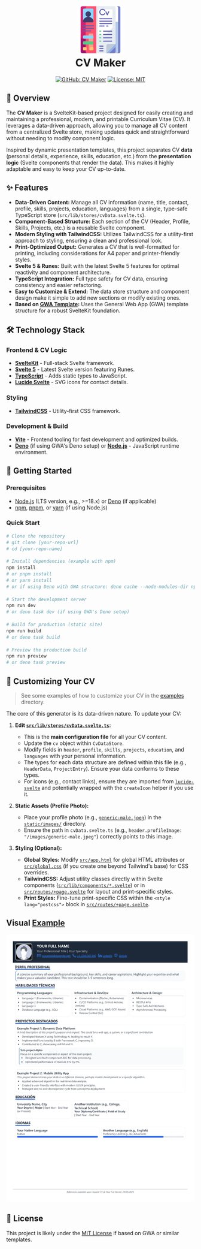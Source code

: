 <h1 align="center">
  <!-- Consider adding a simple icon for your CV generator here if you have one -->
  <img src="./static/cv.png" alt="Svelte CV Maker Icon" width="128" height="128">
  <div align="center">CV Maker</div>
</h1>

<div align="center">

[![GitHub: CV Maker](https://img.shields.io/badge/GitHub-CV%20Maker-181717?logo=github)](https://github.com/Yrrrrrf/svelte-cv-maker)
[![License: MIT](https://img.shields.io/badge/License-MIT-yellow.svg)](https://choosealicense.com/licenses/mit/)
</div>

## 🚀 Overview

The **CV Maker** is a SvelteKit-based project designed for easily creating and maintaining a professional, modern, and printable Curriculum Vitae (CV). It leverages a data-driven approach, allowing you to manage all CV content from a centralized Svelte store, making updates quick and straightforward without needing to modify component logic.

Inspired by dynamic presentation templates, this project separates CV **data** (personal details, experience, skills, education, etc.) from the **presentation logic** (Svelte components that render the data). This makes it highly adaptable and easy to keep your CV up-to-date.

## ✨ Features

-   **Data-Driven Content:** Manage all CV information (name, title, contact, profile, skills, projects, education, languages) from a single, type-safe TypeScript store (`src/lib/stores/cvData.svelte.ts`).
-   **Component-Based Structure:** Each section of the CV (Header, Profile, Skills, Projects, etc.) is a reusable Svelte component.
-   **Modern Styling with TailwindCSS:** Utilizes TailwindCSS for a utility-first approach to styling, ensuring a clean and professional look.
-   **Print-Optimized Output:** Generates a CV that is well-formatted for printing, including considerations for A4 paper and printer-friendly styles.
-   **Svelte 5 & Runes:** Built with the latest Svelte 5 features for optimal reactivity and component architecture.
-   **TypeScript Integration:** Full type safety for CV data, ensuring consistency and easier refactoring.
-   **Easy to Customize & Extend:** The data store structure and component design make it simple to add new sections or modify existing ones.
-   **Based on [GWA Template](https://github.com/Yrrrrrf/gwa):** Uses the General Web App (GWA) template structure for a robust SvelteKit foundation.

## 🛠️ Technology Stack

### Frontend & CV Logic

-   **[SvelteKit](https://kit.svelte.dev/)** - Full-stack Svelte framework.
-   **[Svelte 5](https://svelte.dev/blog/runes)** - Latest Svelte version featuring Runes.
-   **[TypeScript](https://www.typescriptlang.org/)** - Adds static types to JavaScript.
-   **[Lucide Svelte](https://lucide.dev/guide/packages/lucide-svelte)** - SVG icons for contact details.

### Styling

-   **[TailwindCSS](https://tailwindcss.com/)** - Utility-first CSS framework.

### Development & Build

-   **[Vite](https://vitejs.dev/)** - Frontend tooling for fast development and optimized builds.
-   **[Deno](https://deno.land/)** (if using GWA's Deno setup) or **[Node.js](https://nodejs.org/)** - JavaScript runtime environment.

## 🚦 Getting Started

### Prerequisites

-   [Node.js](https://nodejs.org/) (LTS version, e.g., >=18.x) or [Deno](https://deno.land/) (if applicable)
-   [npm](https://www.npmjs.com/), [pnpm](https://pnpm.io/), or [yarn](https://classic.yarnpkg.com/) (if using Node.js)

### Quick Start

```bash
# Clone the repository
# git clone [your-repo-url]
# cd [your-repo-name]

# Install dependencies (example with npm)
npm install
# or pnpm install
# or yarn install
# or if using Deno with GWA structure: deno cache --node-modules-dir npm:vite ... (refer to GWA's deno.json)

# Start the development server
npm run dev
# or deno task dev (if using GWA's Deno setup)

# Build for production (static site)
npm run build
# or deno task build

# Preview the production build
npm run preview
# or deno task preview
```

## 🎨 Customizing Your CV

> See some examples of how to customize your CV in the [examples](examples/) directory.

The core of this generator is its data-driven nature. To update your CV:

1.  **Edit [`src/lib/stores/cvData.svelte.ts`](src/lib/stores/cvData.svelte.ts):**
    *   This is the **main configuration file** for all your CV content.
    *   Update the `cv` object within `CvDataStore`.
    *   Modify fields in `header`, `profile`, `skills`, `projects`, `education`, and `languages` with your personal information.
    *   The types for each data structure are defined within this file (e.g., `HeaderData`, `ProjectEntry`). Ensure your data conforms to these types.
    *   For icons (e.g., contact links), ensure they are imported from [`lucide-svelte`](https://lucide.dev/guide/packages/lucide-svelte) and potentially wrapped with the `createIcon` helper if you use it.

2.  **Static Assets (Profile Photo):**
    *   Place your profile photo (e.g., [`generic-male.jpeg`](static/images/generic-male.jpeg)) in the [`static/images/`](static/images/) directory.
    *   Ensure the path in `cvData.svelte.ts` (e.g., `header.profileImage: "/images/generic-male.jpeg"`) correctly points to this image.

3.  **Styling (Optional):**
    *   **Global Styles:** Modify [`src/app.html`](src/app.html) for global HTML attributes or [`src/global.css`](src/global.css) (if you create one beyond Tailwind's base) for CSS overrides.
    *   **TailwindCSS:** Adjust utility classes directly within Svelte components ([`src/lib/components/*.svelte`](src/lib/components/)) or in [`src/routes/+page.svelte`](src/routes/+page.svelte) for layout and print-specific styles.
    *   **Print Styles:** Fine-tune print-specific CSS within the `<style lang="postcss">` block in [`src/routes/+page.svelte`](src/routes/+page.svelte).

## Visual [Example](examples/cv-generic-male.pdf)

<div align="center">
  <img src="./static/generic-example.png" alt="Generic CV Example" width="600">
</div>

## 📄 License

This project is likely under the [MIT License](LICENSE) if based on GWA or similar templates.
